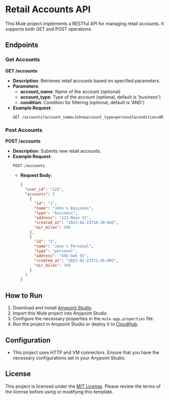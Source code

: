 # Retail Accounts API

This Mule project implements a RESTful API for managing retail accounts. It supports both GET and POST operations.

## Endpoints

### Get Accounts

**GET /accounts**

- **Description**: Retrieves retail accounts based on specified parameters.
- **Parameters**: 
  - **account_name**: Name of the account (optional)
  - **account_type**: Type of the account (optional, default is 'business')
  - **condition**: Condition for filtering (optional, default is 'AND')
- **Example Request**:
  ```http
  GET /accounts?account_name=John&account_type=personal&condition=OR
  ```

### Post Accounts

**POST /accounts**

- **Description**: Submits new retail accounts.
- **Example Request**:
  ```http
  POST /accounts
  ```
  - **Request Body**:
    ```json
    {
      "user_id": "123",
      "accounts": [
        {
          "id": "1",
          "name": "John's Business",
          "type": "business",
          "address": "123 Main St",
          "created_at": "2022-02-23T10:30:00Z",
          "air_miles": 500
        },
        {
          "id": "2",
          "name": "Jane's Personal",
          "type": "personal",
          "address": "456 Oak St",
          "created_at": "2022-02-23T11:45:00Z",
          "air_miles": 300
        }
      ]
    }
    ```

## How to Run

1. Download and install [Anypoint Studio](http://www.mulesoft.com/platform/studio).
2. Import this Mule project into Anypoint Studio.
3. Configure the necessary properties in the `mule-app.properties` file.
4. Run the project in Anypoint Studio or deploy it to [CloudHub](https://www.mulesoft.com/platform/cloudhub).

## Configuration

- This project uses HTTP and VM connectors. Ensure that you have the necessary configurations set in your Anypoint Studio.

## License

This project is licensed under the [MIT License](LICENSE). Please review the terms of the license before using or modifying this template.
